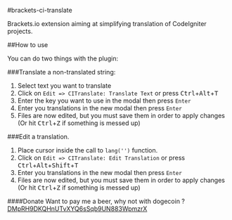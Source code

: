#brackets-ci-translate

Brackets.io extension aiming at simplifying translation of CodeIgniter projects.

##How to use


You can do two things with the plugin:

###Translate a non-translated string:

1.  Select text you want to translate
2.  Click on `Edit => CITranslate: Translate Text` or press <kbd>Ctrl</kbd>+<kbd>Alt</kbd>+<kbd>T</kbd>
3.  Enter the key you want to use in the modal then press `Enter`
4.  Enter you translations in the new modal then press `Enter`
5.  Files are now edited, but you must save them in order to apply changes (Or hit <kbd>Ctrl</kbd>+<kbd>Z</kbd> if something is messed up)

###Edit a translation.

1. Place cursor inside the call to `lang('')` function.
2. Click on `Edit => CITranslate: Edit Translation` or press <kbd>Ctrl</kbd>+<kbd>Alt</kbd>+<kbd>Shift</kbd>+<kbd>T</kbd>
3.  Enter you translations in the new modal then press `Enter`
4.  Files are now edited, but you must save them in order to apply changes (Or hit <kbd>Ctrl</kbd>+<kbd>Z</kbd> if something is messed up)


####Donate
Want to pay me a beer, why not with dogecoin ? [DMpRH9DKQHnUTvXYQ6sSqb9UN883WpmzrX](dogecoin:DMpRH9DKQHnUTvXYQ6sSqb9UN883WpmzrX?amount=500&message=brackets-ci-translate&label=korri)
